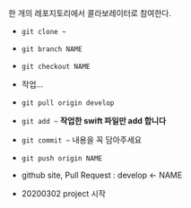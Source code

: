 한 개의 레포지토리에서 콜라보레이터로 참여한다.

- `git clone ~`
- `git branch NAME` 
- `git checkout NAME`
- 작업...
- `git pull origin develop`
- `git add ~` **작업한 swift 파일만 add 합니다**
- `git commit ~` 내용을 꼭 담아주세요
- `git push origin NAME`
- github site, Pull Request : develop <- NAME

- 20200302 project 시작
